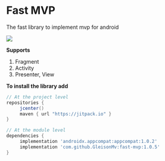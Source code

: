
# Fast MVP
The fast library to implement mvp for android  

[![](https://jitpack.io/v/GleisonMv/fast-mvp.svg?style=flat-square)](https://jitpack.io/#GleisonMv/fast-mvp)

 
 **Supports**
 1. Fragment
 2. Activity
 3. Presenter, View

**To install the library add**
```gradle
// At the project level
repositories { 
     jcenter()
     maven { url "https://jitpack.io" }
}

// At the module level
dependencies {
     implementation 'androidx.appcompat:appcompat:1.0.2'
     implementation 'com.github.GleisonMv:fast-mvp:1.0.5'
}
```
